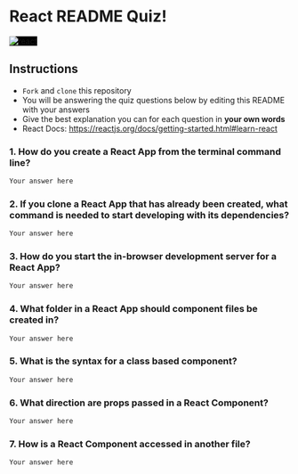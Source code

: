 # React README Quiz!
<div>
  <img alt="react" style="background-color: black" src="https://betabeers.com/static/uploads/blog/20170420_React_logo_wordmark.png" />
</div>

## Instructions
- `Fork` and `clone` this repository
- You will be answering the quiz questions below by editing this README with your answers
- Give the best explanation you can for each question in **your own words**
- React Docs: https://reactjs.org/docs/getting-started.html#learn-react

### 1. How do you create a React App from the terminal command line?
```sh
Your answer here
```

### 2. If you clone a React App that has already been created, what command is needed to start developing with its dependencies?
```sh
Your answer here
```

### 3. How do you start the in-browser development server for a React App?
```sh
Your answer here
```

### 4. What folder in a React App should component files be created in?
```sh
Your answer here
```

### 5. What is the syntax for a class based component?
```sh
Your answer here
```

### 6. What direction are props passed in a React Component?
```sh
Your answer here
```

### 7. How is a React Component accessed in another file?
```sh
Your answer here
```
